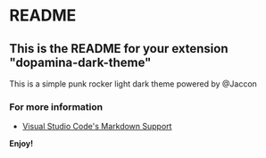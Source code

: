 # README
## This is the README for your extension "dopamina-dark-theme"
This is a simple punk rocker light dark theme powered by @Jaccon

### For more information
* [Visual Studio Code's Markdown Support](http://blog.jaccon.com.br/dopamina-dark-theme)

**Enjoy!**
